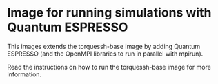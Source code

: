 # Image for running simulations with Quantum ESPRESSO

This images extends the torquessh-base image by adding Quantum ESPRESSO
(and the OpenMPI libraries to run in parallel with mpirun).

Read the instructions on how to run the torquessh-base image for more
information.